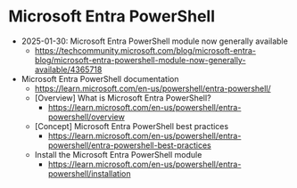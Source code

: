 # Microsoft Entra PowerShell

- 2025-01-30: Microsoft Entra PowerShell module now generally available
  - https://techcommunity.microsoft.com/blog/microsoft-entra-blog/microsoft-entra-powershell-module-now-generally-available/4365718
- Microsoft Entra PowerShell documentation
  - https://learn.microsoft.com/en-us/powershell/entra-powershell/
  - [Overview] What is Microsoft Entra PowerShell?
    - https://learn.microsoft.com/en-us/powershell/entra-powershell/overview
  - [Concept] Microsoft Entra PowerShell best practices
    - https://learn.microsoft.com/en-us/powershell/entra-powershell/entra-powershell-best-practices
  - Install the Microsoft Entra PowerShell module
    - https://learn.microsoft.com/en-us/powershell/entra-powershell/installation